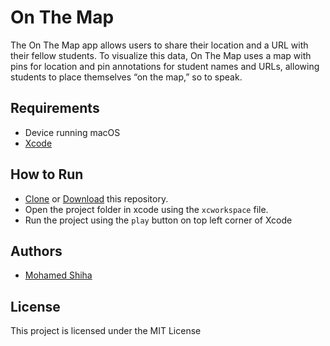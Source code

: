 # On The Map

The On The Map app allows users to share their location and a URL with their fellow students. To visualize this data, On The Map uses a map with pins for location and pin annotations for student names and URLs, allowing students to place themselves “on the map,” so to speak. 

## Requirements

 * Device running macOS
 * [Xcode](https://developer.apple.com/xcode/)

## How to Run

* [Clone](https://github.com/MohamedShiha/On-The-Map.git) or [Download](https://github.com/MohamedShiha/On-The-Map/archive/master.zip) this repository.
* Open the project folder in xcode using the `xcworkspace` file.
* Run the project using the `play` button on top left corner of Xcode

## Authors

* [Mohamed Shiha](https://github.com/MohamedShiha)

## License

This project is licensed under the MIT License
